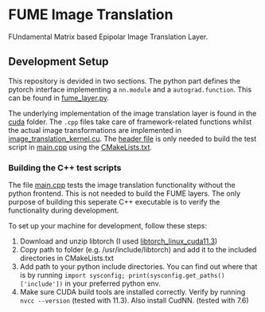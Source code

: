 # FUME Image Translation

FUndamental Matrix based Epipolar Image Translation Layer.

## Development Setup

This repository is devided in two sections. The python part defines the pytorch 
interface implementing a `nn.module` and a `autograd.function`. This can be found 
in [fume_layer.py](fume_layer.py).

The underlying implementation of the image translation layer is found in the 
[cuda](cuda) folder. The `.cpp` files take care of framework-related functions
whilst the actual image transformations are implemented in 
[image_translation_kernel.cu](cuda/image_translation_kernel.cu). The 
[header file](cuda/image_translation.h) is only needed to build the test script in
[main.cpp](cuda/main.cpp) using the [CMakeLists.txt](cuda/CMakeLists.txt).


### Building the C++ test scripts 

The file [main.cpp](cuda/main.cpp) tests the image translation functionality 
without the python frontend. This is not needed to build the FUME layers. 
The only purpose of building this seperate C++ executable is to verify the 
functionality during development.

To set up your machine for development, follow these steps:

1. Download and unzip libtorch (I used [libtorch_linux_cuda11.3](https://download.pytorch.org/libtorch/cu113/libtorch-cxx11-abi-shared-with-deps-1.12.1%2Bcu113.zip))
2. Copy path to folder (e.g. /usr/include/libtorch) and add it to the included directories in CMakeLists.txt
3. Add path to your python include directories. You can find out where that is by running `import sysconfig; print(sysconfig.get_paths()['include'])` in your preferred python env.
4. Make sure CUDA build tools are installed correctly. Verify by running `nvcc --version` (tested with 11.3). Also install CudNN. (tested with 7.6)
